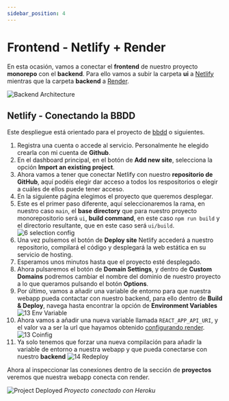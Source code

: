 ```yaml
---
sidebar_position: 4
---
```


# Frontend - Netlify + Render

En esta ocasión, vamos a conectar el **frontend** de nuestro proyecto **monorepo** con el **backend**. Para ello vamos a subir la carpeta **ui** a [Netlify](https://www.netlify.com) mientras que la carpeta **backend** a [Render](https://render.com).

![Backend Architecture](/img/tutorial/deployment/architecture-deployment-backend-render.svg)

## Netlify - Conectando la BBDD

Este despliegue está orientado para el proyecto de [bbdd](https://github.com/lucferbux/Taller-BBDD) o siguientes.

1. Registra una cuenta o accede al servicio. Personalmente he elegido crearla con mi cuenta de **Github**.
2. En el dashboard principal, en el botón de **Add new site**, selecciona la opción **Import an existing project**.
3. Ahora vamos a tener que conectar Netlify con nuestro **repositorio de GitHub**, aquí podéis elegir dar acceso a todos los respositorios o elegir a cuáles de ellos puede tener acceso.
4. En la siguiente página elegimos el proyecto que queremos desplegar.
5. Este es el primer paso diferente, aquí seleccionaremos la rama, en nuestro caso `main`, el **base directory** que para nuestro proyecto monorepositorio será `ui`, **build command**, en este caso ``npm run build`` y el directorio resultante, que en este caso será ``ui/build``.
![6 selection config](/img/tutorial/deployment/netlify/7_configuration.png)
6. Una vez pulsemos el botón de **Deploy site** Netlify accederá a nuestro repositorio, compilará el código y desplegará la web estática en su servicio de hosting.
7. Esperamos unos minutos hasta que el proyecto esté desplegado.
8. Ahora pulsaremos el botón de **Domain Settings**, y dentro de **Custom Domains** podremos cambiar el nombre del dominio de nuestro proyecto a lo que queramos pulsando el botón **Options**.
9. Por último, vamos a añadir una variable de entorno para que nuestra webapp pueda contactar con nuestro backend, para ello dentro de **Build & Deploy**, navega hasta encontrar la opción de **Environment Variables**
![13 Env Variable](/img/tutorial/deployment/netlify/13_environment.png)
10. Ahora vamos a añadir una nueva variable llamada `REACT_APP_API_URI`, y el valor va a ser la url que hayamos obtenido [configurando render](./backendrender).
![13 Coinfig](/img/tutorial/deployment/netlify/14_variable.png)
11. Ya solo tenemos que forzar una nueva compilación para añadir la variable de entorno a nuestra webapp y que pueda conectarse con nuestro **backend**
![14 Redeploy](/img/tutorial/deployment/netlify/15_redeploy.png)

Ahora al inspeccionar las conexiones dentro de la sección de **proyectos** veremos que nuestra webapp conecta con render.

![Project Deployed](/img/tutorial/deployment/netlify/16_heroku_integration.png)
*Proyecto conectado con Heroku*
